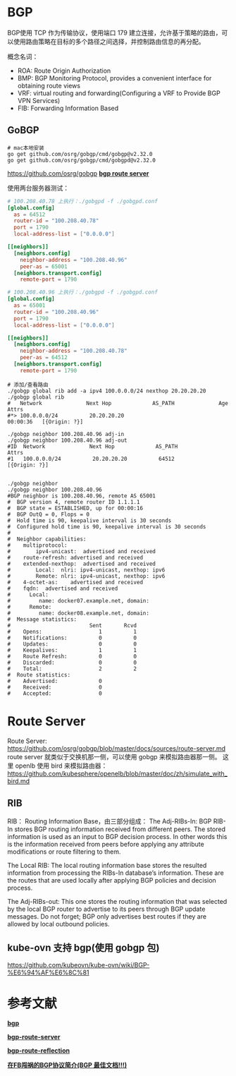 
# BGP
BGP使用 TCP 作为传输协议，使用端口 179 建立连接，允许基于策略的路由，可以使用路由策略在目标的多个路径之间选择，并控制路由信息的再分配。

概念名词：
* ROA: Route Origin Authorization
* BMP: BGP Monitoring Protocol, provides a convenient interface for obtaining route views
* VRF: virtual routing and forwarding(Configuring a VRF to Provide BGP VPN Services)
* FIB: Forwarding Information Based

## GoBGP
```shell
# mac本地安装
go get github.com/osrg/gobgp/cmd/gobgp@v2.32.0
go get github.com/osrg/gobgp/cmd/gobgpd@v2.32.0
```

https://github.com/osrg/gobgp
**[bgp route server](https://github.com/osrg/gobgp/blob/master/docs/sources/route-server.md)**

使用两台服务器测试：
```toml
# 100.208.40.78 上执行：./gobgpd -f ./gobgpd.conf
[global.config]
  as = 64512
  router-id = "100.208.40.78"
  port = 1790
  local-address-list = ["0.0.0.0"]

[[neighbors]]
  [neighbors.config]
    neighbor-address = "100.208.40.96"
    peer-as = 65001
  [neighbors.transport.config]
    remote-port = 1790
```

```toml
# 100.208.40.96 上执行：./gobgpd -f ./gobgpd.conf
[global.config]
  as = 65001
  router-id = "100.208.40.96"
  port = 1790
  local-address-list = ["0.0.0.0"]

[[neighbors]]
  [neighbors.config]
    neighbor-address = "100.208.40.78"
    peer-as = 64512
  [neighbors.transport.config]
    remote-port = 1790
```


```shell
# 添加/查看路由
./gobgp global rib add -a ipv4 100.0.0.0/24 nexthop 20.20.20.20
./gobgp global rib
#   Network              Next Hop             AS_PATH              Age        Attrs
#*> 100.0.0.0/24          20.20.20.20                               00:00:36   [{Origin: ?}]

./gobgp neighbor 100.208.40.96 adj-in
./gobgp neighbor 100.208.40.96 adj-out
#ID  Network              Next Hop             AS_PATH              Attrs
#1   100.0.0.0/24          20.20.20.20          64512                [{Origin: ?}]


./gobgp neighbor
./gobgp neighbor 100.208.40.96
#BGP neighbor is 100.208.40.96, remote AS 65001
#  BGP version 4, remote router ID 1.1.1.1
#  BGP state = ESTABLISHED, up for 00:00:16
#  BGP OutQ = 0, Flops = 0
#  Hold time is 90, keepalive interval is 30 seconds
#  Configured hold time is 90, keepalive interval is 30 seconds
#
#  Neighbor capabilities:
#    multiprotocol:
#        ipv4-unicast:	advertised and received
#    route-refresh:	advertised and received
#    extended-nexthop:	advertised and received
#        Local:  nlri: ipv4-unicast, nexthop: ipv6
#        Remote: nlri: ipv4-unicast, nexthop: ipv6
#    4-octet-as:	advertised and received
#    fqdn:	advertised and received
#      Local:
#         name: docker07.example.net, domain:
#      Remote:
#         name: docker08.example.net, domain:
#  Message statistics:
#                         Sent       Rcvd
#    Opens:                  1          1
#    Notifications:          0          0
#    Updates:                0          0
#    Keepalives:             1          1
#    Route Refresh:          0          0
#    Discarded:              0          0
#    Total:                  2          2
#  Route statistics:
#    Advertised:             0
#    Received:               0
#    Accepted:               0
```

# Route Server
Route Server: https://github.com/osrg/gobgp/blob/master/docs/sources/route-server.md
route server 就类似于交换机那一侧，可以使用 gobgp 来模拟路由器那一侧。
这里 openlb 使用 bird 来模拟路由器：https://github.com/kubesphere/openelb/blob/master/doc/zh/simulate_with_bird.md


## RIB
RIB： Routing Information Base，由三部分组成：
The Adj-RIBs-In: BGP RIB-In stores BGP routing information received from different peers. 
The stored information is used as an input to BGP decision process. In other words this is the information received from
peers before applying any attribute modifications or route filtering to them.

The Local RIB: The local routing information base stores the resulted information from processing the RIBs-In database’s information. 
These are the routes that are used locally after applying BGP policies and decision process.

The Adj-RIBs-out: This one stores the routing information that was selected by the local BGP router to advertise to its peers through BGP update messages. Do not forget;  BGP only advertises best routes if they are allowed by local outbound policies.


## kube-ovn 支持 bgp(使用 gobgp 包)
https://github.com/kubeovn/kube-ovn/wiki/BGP-%E6%94%AF%E6%8C%81


# 参考文献
**[bgp](https://datatracker.ietf.org/doc/html/rfc4271)**

**[bgp-route-server](https://datatracker.ietf.org/doc/html/rfc7947)**

**[bgp-route-reflection](https://datatracker.ietf.org/doc/html/rfc4456)**

**[在FB闯祸的BGP协议简介(BGP 最佳文档!!!)](https://mp.weixin.qq.com/s/XXi03wNMTjejZJpN6YPQ9g)**
